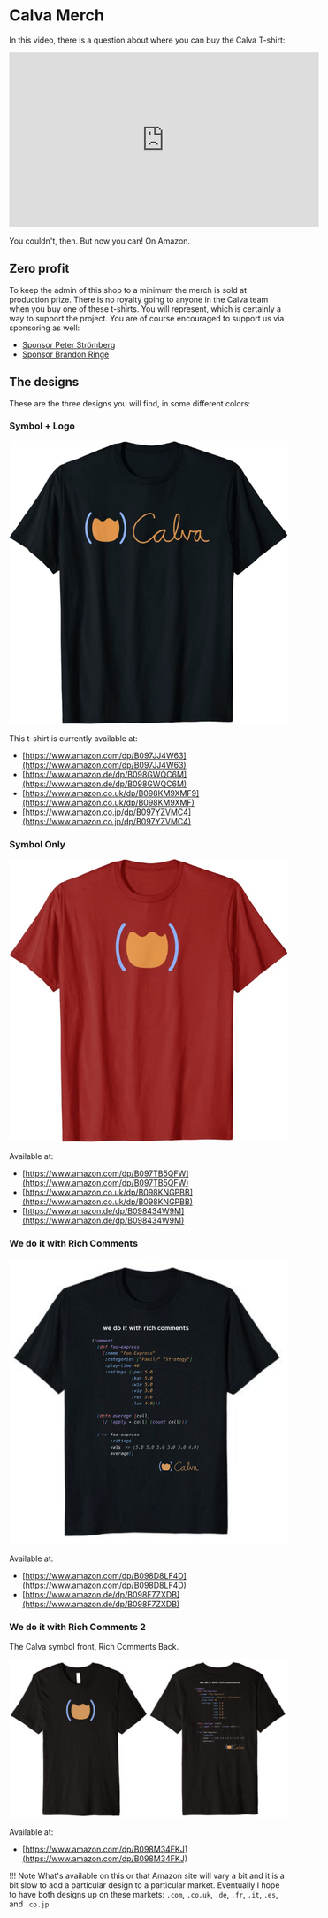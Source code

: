 # Calva Merch

In this video, there is a question about where you can buy the Calva T-shirt:

<iframe width="560" height="315" src="https://www.youtube.com/embed/NIk5hVzA_fY" frameborder="0" allow="accelerometer; autoplay; clipboard-write; encrypted-media; gyroscope; picture-in-picture" allowfullscreen></iframe>

You couldn't, then. But now you can! On Amazon.

## Zero profit

To keep the admin of this shop to a minimum the merch is sold at production prize. There is no royalty going to anyone in the Calva team when you buy one of these t-shirts. You will represent, which is certainly a way to support the project. You are of course encouraged to support us via sponsoring as well:

* [Sponsor Peter Strömberg](https://github.com/sponsors/PEZ)
* [Sponsor Brandon Ringe](https://github.com/sponsors/bpringe)

## The designs

These are the three designs you will find, in some different colors:

### Symbol + Logo

![Calva T-shirt Symbol + Logo](/images/merch/t-shirt-calva-symbol-and-logo.png)

This t-shirt is currently available at:

* [https://www.amazon.com/dp/B097JJ4W63](https://www.amazon.com/dp/B097JJ4W63)
* [https://www.amazon.de/dp/B098GWQC6M](https://www.amazon.de/dp/B098GWQC6M)
* [https://www.amazon.co.uk/dp/B098KM9XMF9](https://www.amazon.co.uk/dp/B098KM9XMF)
* [https://www.amazon.co.jp/dp/B097YZVMC4](https://www.amazon.co.jp/dp/B097YZVMC4)

### Symbol Only

![Calva T-shirt Symbol](/images/merch/t-shirt-calva-symbol.png)

Available at:

* [https://www.amazon.com/dp/B097TB5QFW](https://www.amazon.com/dp/B097TB5QFW)
* [https://www.amazon.co.uk/dp/B098KNGPBB](https://www.amazon.co.uk/dp/B098KNGPBB)
* [https://www.amazon.de/dp/B098434W9M](https://www.amazon.de/dp/B098434W9M)

### We do it with Rich Comments

![Calva T-shirt We do it with Rich Comments](/images/merch/t-shirt-rich-comments.png)

Available at:

* [https://www.amazon.com/dp/B098D8LF4D](https://www.amazon.com/dp/B098D8LF4D)
* [https://www.amazon.de/dp/B098F7ZXDB](https://www.amazon.de/dp/B098F7ZXDB)

### We do it with Rich Comments 2

The Calva symbol front, Rich Comments Back.

![Calva T-shirt We do it with Rich Comments Back](/images/merch/calva-t-shirt-rich-comments-2.png)

Available at:

* [https://www.amazon.com/dp/B098M34FKJ](https://www.amazon.com/dp/B098M34FKJ)


!!! Note
    What's available on this or that Amazon site will vary a bit and it is a bit slow to add a particular design to a particular market. Eventually I hope to have both designs up on these markets: `.com`, `.co.uk`, `.de`, `.fr`, `.it`, `.es`, and `.co.jp`